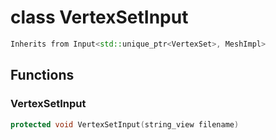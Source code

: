 # class VertexSetInput


```cpp
Inherits from Input<std::unique_ptr<VertexSet>, MeshImpl>
```



## Functions

### VertexSetInput

```cpp
protected void VertexSetInput(string_view filename)
```




